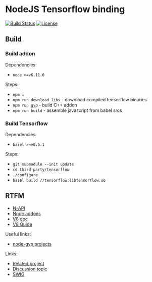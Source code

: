 # NodeJS Tensorflow binding

[![Build Status](https://travis-ci.org/nodejs-tensorflow/nodejs-tensorflow.svg?branch=master)](https://travis-ci.org/nodejs-tensorflow/nodejs-tensorflow)
[![License](https://img.shields.io/badge/License-Apache--2.0-blue.svg)](https://opensource.org/licenses/Apache-2.0)

## Build

### Build addon

Dependencies:
* `node >=v6.11.0`

Steps:
* `npm i`
* `npm run download_libs` - download compiled tensorflow binaries
* `npm run gyp` - build C++ addon
* `npm run build` - assemble javascript from babel srcs


### Build Tensorflow

Dependencies:
* `bazel >=v0.5.1`

Steps:
* `git submodule --init update`
* `cd third-party/tensorflow`
* `./configure`
* `bazel build //tensorflow:libtensorflow.so`

## RTFM

* [N-API](https://nodejs.org/api/n-api.html)
* [Node addons](https://nodejs.org/api/addons.html)
* [V8 doc](https://v8docs.nodesource.com/)
* [V8 Guide](https://github.com/v8/v8/wiki/Embedder's%20Guide)

Useful links:
* [node-gyp projects](https://github.com/nodejs/node-gyp/wiki/%22binding.gyp%22-files-out-in-the-wild)

Links:
* [Related project](https://github.com/node-tensorflow/node-tensorflow)
* [Discussion topic](https://github.com/tensorflow/tensorflow/issues/37)
* [SWIG](https://github.com/node-tensorflow/node-tensorflow/pull/13)
